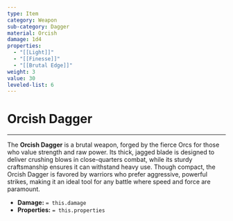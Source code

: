 ```yaml
---
type: Item
category: Weapon
sub-category: Dagger
material: Orcish
damage: 1d4
properties:
  - "[[Light]]"
  - "[[Finesse]]"
  - "[[Brutal Edge]]"
weight: 3
value: 30
leveled-list: 6
---
```

# Orcish Dagger
---
The **Orcish Dagger** is a brutal weapon, forged by the fierce Orcs for those who value strength and raw power. Its thick, jagged blade is designed to deliver crushing blows in close-quarters combat, while its sturdy craftsmanship ensures it can withstand heavy use. Though compact, the Orcish Dagger is favored by warriors who prefer aggressive, powerful strikes, making it an ideal tool for any battle where speed and force are paramount.

- **Damage:** `= this.damage`
- **Properties:** `= this.properties`
